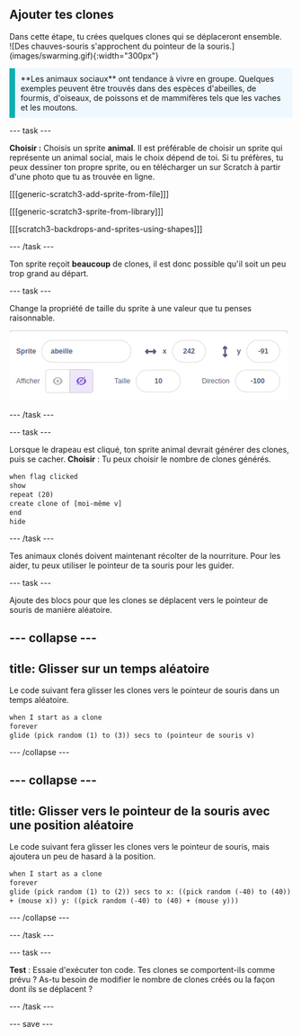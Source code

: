 ## Ajouter tes clones

<div style="display: flex; flex-wrap: wrap">
<div style="flex-basis: 200px; flex-grow: 1; margin-right: 15px;">
Dans cette étape, tu crées quelques clones qui se déplaceront ensemble.
</div>
<div>
![Des chauves-souris s'approchent du pointeur de la souris.](images/swarming.gif){:width="300px"}
</div>
</div>

<p style="border-left: solid; border-width:10px; border-color: #0faeb0; background-color: aliceblue; padding: 10px;">
**Les animaux sociaux** ont tendance à vivre en groupe. Quelques exemples peuvent être trouvés dans des espèces d'abeilles, de fourmis, d'oiseaux, de poissons et de mammifères tels que les vaches et les moutons.
</p>

--- task ---

**Choisir :** Choisis un sprite **animal**. Il est préférable de choisir un sprite qui représente un animal social, mais le choix dépend de toi. Si tu préfères, tu peux dessiner ton propre sprite, ou en télécharger un sur Scratch à partir d'une photo que tu as trouvée en ligne.

[[[generic-scratch3-add-sprite-from-file]]]

[[[generic-scratch3-sprite-from-library]]]

[[[scratch3-backdrops-and-sprites-using-shapes]]]

--- /task ---

Ton sprite reçoit **beaucoup** de clones, il est donc possible qu'il soit un peu trop grand au départ.

--- task ---

Change la propriété de taille du sprite à une valeur que tu penses raisonnable.

![La taille du sprite est défini à 10 pour cent.](images/resize-sprite.png)

--- /task ---

--- task ---

Lorsque le drapeau est cliqué, ton sprite animal devrait générer des clones, puis se cacher. **Choisir** : Tu peux choisir le nombre de clones générés.

```blocks3
when flag clicked
show
repeat (20)
create clone of [moi-même v]
end
hide
```

--- /task ---

Tes animaux clonés doivent maintenant récolter de la nourriture. Pour les aider, tu peux utiliser le pointeur de ta souris pour les guider.

--- task ---

Ajoute des blocs pour que les clones se déplacent vers le pointeur de souris de manière aléatoire.

--- collapse ---
---
title: Glisser sur un temps aléatoire
---

Le code suivant fera glisser les clones vers le pointeur de souris dans un temps aléatoire.

```blocks3
when I start as a clone
forever
glide (pick random (1) to (3)) secs to (pointeur de souris v)
```

--- /collapse ---

--- collapse ---
---
title: Glisser vers le pointeur de la souris avec une position aléatoire
---

Le code suivant fera glisser les clones vers le pointeur de souris, mais ajoutera un peu de hasard à la position.

```blocks3
when I start as a clone
forever
glide (pick random (1) to (2)) secs to x: ((pick random (-40) to (40)) + (mouse x)) y: ((pick random (-40) to (40) + (mouse y)))
```

--- /collapse ---

--- /task ---

--- task ---

**Test** : Essaie d'exécuter ton code. Tes clones se comportent-ils comme prévu ? As-tu besoin de modifier le nombre de clones créés ou la façon dont ils se déplacent ?

--- /task ---

--- save ---
